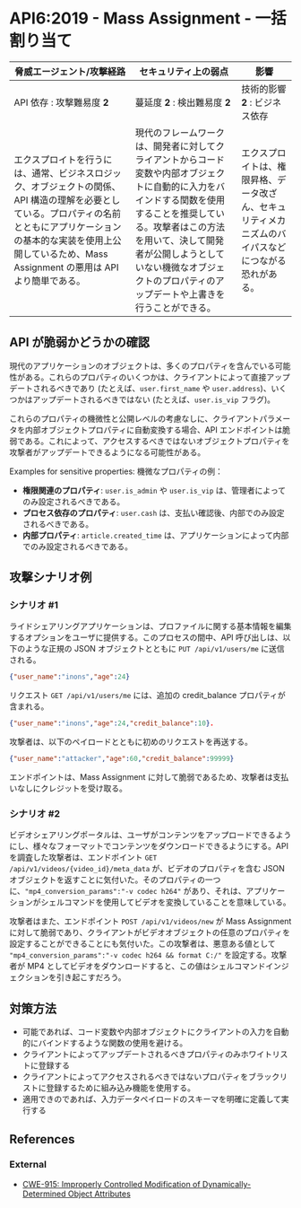 API6:2019 - Mass Assignment - 一括割り当て
===========================

| 脅威エージェント/攻撃経路 | セキュリティ上の弱点 | 影響 |
| - | - | - |
| API 依存 : 攻撃難易度 **2** | 蔓延度 **2** : 検出難易度 **2** | 技術的影響 **2** : ビジネス依存 |
| エクスプロイトを行うには、通常、ビジネスロジック、オブジェクトの関係、API 構造の理解を必要としている。プロパティの名前とともにアプリケーションの基本的な実装を使用上公開しているため、Mass Assignment の悪用は API より簡単である。 | 現代のフレームワークは、開発者に対してクライアントからコード変数や内部オブジェクトに自動的に入力をバインドする関数を使用することを推奨している。攻撃者はこの方法を用いて、決して開発者が公開しようとしていない機微なオブジェクトのプロパティのアップデートや上書きを行うことができる。 | エクスプロイトは、権限昇格、データ改ざん、セキュリティメカニズムのバイパスなどにつながる恐れがある。 |


## API が脆弱かどうかの確認

現代のアプリケーションのオブジェクトは、多くのプロパティを含んでいる可能性がある。これらのプロパティのいくつかは、クライアントによって直接アップデートされるべきであり (たとえば、`user.first_name` や `user.address`)、いくつかはアップデートされるべきではない (たとえば、`user.is_vip` フラグ)。

これらのプロパティの機微性と公開レベルの考慮なしに、クライアントパラメータを内部オブジェクトプロパティに自動変換する場合、API エンドポイントは脆弱である。これによって、アクセスするべきではないオブジェクトプロパティを攻撃者がアップデートできるようになる可能性がある。

Examples for sensitive properties:
機微なプロパティの例：

* **権限関連のプロパティ**: `user.is_admin` や `user.is_vip` は、管理者によってのみ設定されるべきである。
* **プロセス依存のプロパティ**: `user.cash` は、支払い確認後、内部でのみ設定されるべきである。
* **内部プロパティ**: `article.created_time` は、アプリケーションによって内部でのみ設定されるべきである。

## 攻撃シナリオ例

### シナリオ #1

ライドシェアリングアプリケーションは、プロファイルに関する基本情報を編集するオプションをユーザに提供する。このプロセスの間中、API 呼び出しは、以下のような正規の JSON オブジェクトとともに `PUT /api/v1/users/me` に送信される。

```json
{"user_name":"inons","age":24}
```

リクエスト `GET /api/v1/users/me` には、追加の credit_balance プロパティが含まれる。

```json
{"user_name":"inons","age":24,"credit_balance":10}.
```

攻撃者は、以下のペイロードとともに初めのリクエストを再送する。

```json
{"user_name":"attacker","age":60,"credit_balance":99999}
```

エンドポイントは、Mass Assignment に対して脆弱であるため、攻撃者は支払いなしにクレジットを受け取る。


### シナリオ #2

ビデオシェアリングポータルは、ユーザがコンテンツをアップロードできるようにし、様々なフォーマットでコンテンツをダウンロードできるようにする。API を調査した攻撃者は、エンドポイント `GET /api/v1/videos/{video_id}/meta_data` が、ビデオのプロパティを含む JSON オブジェクトを返すことに気付いた。そのプロパティの一つに、`"mp4_conversion_params":"-v codec h264"` があり、それは、アプリケーションがシェルコマンドを使用してビデオを変換していることを意味している。

攻撃者はまた、エンドポイント `POST /api/v1/videos/new` が Mass Assignment に対して脆弱であり、クライアントがビデオオブジェクトの任意のプロパティを設定することができることにも気付いた。この攻撃者は、悪意ある値として `"mp4_conversion_params":"-v codec h264 && format C:/"` を設定する。攻撃者が MP4 としてビデオをダウンロードすると、この値はシェルコマンドインジェクションを引き起こすだろう。

## 対策方法

* 可能であれば、コード変数や内部オブジェクトにクライアントの入力を自動的にバインドするような関数の使用を避ける。
* クライアントによってアップデートされるべきプロパティのみホワイトリストに登録する
* クライアントによってアクセスされるべきではないプロパティをブラックリストに登録するために組み込み機能を使用する。
* 適用できのであれば、入力データペイロードのスキーマを明確に定義して実行する

## References

### External

* [CWE-915: Improperly Controlled Modification of Dynamically-Determined Object Attributes][1]

[1]: https://cwe.mitre.org/data/definitions/915.html
